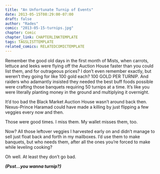 ```yaml
---
title: "An Unfortunate Turnip of Events"
date: 2013-05-15T08:29:00-07:00
draft: false
author: "Rades"
comic: "2013-05-15-turnips.jpg"
chapter: Comic
chapter_link: CHAPTERLINKTEMPLATE
tags: TAGSLISTTEMPLATE
related_comics: RELATEDCOMICTEMPLATE
---
```


Remember the good old days in the first month of Mists, when carrots, lettuce and leeks were flying off the Auction House faster than you could list them, and for outrageous prices? I don’t even remember exactly, but weren’t they going for like 100 gold each? 100 GOLD PER TURNIP. And raiders who adamantly insisted they needed the best buff foods possible were crafting those banquets requiring 50 turnips at a time. It’s like you were literally planting money in the ground and multiplying it overnight. 


It’d too bad the Black Market Auction House wasn’t around back then. Nexus-Prince Haramad could have made a killing by just flipping a few veggies every now and then.


Those were good times. I miss them. My wallet misses them, too.


Now? All those leftover veggies I harvested early on and didn’t manage to sell just float back and forth in my mailboxes. I’d use them to make banquets, but who needs them, after all the ones you’re forced to make while leveling cooking? 


Oh well. At least they don’t go bad. 


***(Psst…you wanna turnip?)***

